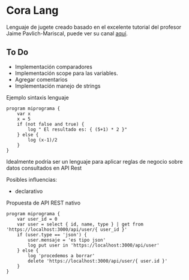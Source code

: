 # Cora Lang

Lenguaje de jugete creado basado en el excelente tutorial del profesor Jaime Pavlich-Mariscal, puede ver su canal [aquí](https://www.youtube.com/playlist?list=PL5BoUl9EDVnBojdOv9J9S9KZPJdOc6HTw).

## To Do

- Implementación comparadores
- Implementación scope para las variables.
- Agregar comentarios
- Implementación manejo de strings

Ejemplo sintaxis lenguaje
```
program miprograma {
    var x
    x = 5
    if (not false and true) {
        log " El resultado es: { (5+1) * 2 }"
    } else {
        log (x-1)/2
    }
}
```

Idealmente podría ser un lenguaje para aplicar reglas de negocio sobre datos consultados en API Rest

Posibles influencias:
- declarativo


Propuesta de API REST nativo

```
program miprograma {
	var user_id = 0
	var user = select { id, name, type } | get from 'https://localhost:3000/api/user/{ user_id }'
	if (user.type == 'json') {
		user.mensaje = 'es tipo json'
		log put user in 'https://localhost:3000/api/user'
	} else {
		log 'procedemos a borrar'
		delete 'https://localhost:3000/api/user/{ user.id }'
	}
}
```
